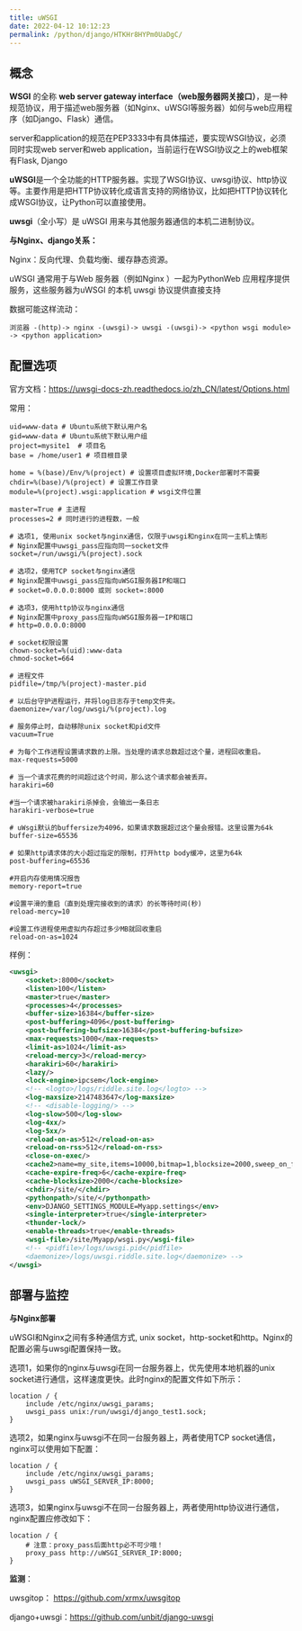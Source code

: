 ```yaml
---
title: uWSGI
date: 2022-04-12 10:12:23
permalink: /python/django/HTKHr8HYPm0UaDgC/
---
```




## 概念

**WSGI** 的全称 **web server gateway interface（web服务器网关接口）**，是一种规范协议，用于描述web服务器（如Nginx、uWSGI等服务器）如何与web应用程序（如Django、Flask）通信。

server和application的规范在PEP3333中有具体描述，要实现WSGI协议，必须同时实现web server和web application，当前运行在WSGI协议之上的web框架有Flask, Django

**uWSGI**是一个全功能的HTTP服务器。实现了WSGI协议、uwsgi协议、http协议等。主要作用是把HTTP协议转化成语言支持的网络协议，比如把HTTP协议转化成WSGI协议，让Python可以直接使用。

**uwsgi**（全小写）是 uWSGI 用来与其他服务器通信的本机二进制协议。



**与Nginx、django关系：**

Nginx：反向代理、负载均衡、缓存静态资源。

uWSGI 通常用于与Web 服务器（例如Nginx ）一起为PythonWeb 应用程序提供服务，这些服务器为uWSGI 的本机 uwsgi 协议提供直接支持

数据可能这样流动：

```
浏览器 -(http)-> nginx -(uwsgi)-> uwsgi -(uwsgi)-> <python wsgi module> -> <python application>
```



## 配置选项

官方文档：<https://uwsgi-docs-zh.readthedocs.io/zh_CN/latest/Options.html>

常用：

```properties
uid=www-data # Ubuntu系统下默认用户名
gid=www-data # Ubuntu系统下默认用户组
project=mysite1  # 项目名
base = /home/user1 # 项目根目录

home = %(base)/Env/%(project) # 设置项目虚拟环境,Docker部署时不需要
chdir=%(base)/%(project) # 设置工作目录
module=%(project).wsgi:application # wsgi文件位置

master=True # 主进程
processes=2 # 同时进行的进程数，一般

# 选项1, 使用unix socket与nginx通信，仅限于uwsgi和nginx在同一主机上情形
# Nginx配置中uwsgi_pass应指向同一socket文件
socket=/run/uwsgi/%(project).sock

# 选项2，使用TCP socket与nginx通信
# Nginx配置中uwsgi_pass应指向uWSGI服务器IP和端口
# socket=0.0.0.0:8000 或则 socket=:8000

# 选项3，使用http协议与nginx通信
# Nginx配置中proxy_pass应指向uWSGI服务器一IP和端口
# http=0.0.0.0:8000 

# socket权限设置
chown-socket=%(uid):www-data
chmod-socket=664

# 进程文件
pidfile=/tmp/%(project)-master.pid

# 以后台守护进程运行，并将log日志存于temp文件夹。
daemonize=/var/log/uwsgi/%(project).log 

# 服务停止时，自动移除unix socket和pid文件
vacuum=True

# 为每个工作进程设置请求数的上限。当处理的请求总数超过这个量，进程回收重启。
max-requests=5000

# 当一个请求花费的时间超过这个时间，那么这个请求都会被丢弃。
harakiri=60

#当一个请求被harakiri杀掉会，会输出一条日志
harakiri-verbose=true

# uWsgi默认的buffersize为4096，如果请求数据超过这个量会报错。这里设置为64k
buffer-size=65536

# 如果http请求体的大小超过指定的限制，打开http body缓冲，这里为64k
post-buffering=65536

#开启内存使用情况报告
memory-report=true

#设置平滑的重启（直到处理完接收到的请求）的长等待时间(秒)
reload-mercy=10

#设置工作进程使用虚拟内存超过多少MB就回收重启
reload-on-as=1024
```

样例：

```xml
<uwsgi>
    <socket>:8000</socket>
    <listen>100</listen>
    <master>true</master>
    <processes>4</processes>
    <buffer-size>16384</buffer-size>
    <post-buffering>4096</post-buffering>
    <post-buffering-bufsize>16384</post-buffering-bufsize>
    <max-requests>1000</max-requests>
    <limit-as>1024</limit-as>
    <reload-mercy>3</reload-mercy>
    <harakiri>60</harakiri>
    <lazy/>
    <lock-engine>ipcsem</lock-engine>
    <!-- <logto>/logs/riddle.site.log</logto> -->
    <log-maxsize>2147483647</log-maxsize>
    <!-- <disable-logging/> -->
    <log-slow>500</log-slow>
    <log-4xx/>
    <log-5xx/>
    <reload-on-as>512</reload-on-as>
    <reload-on-rss>512</reload-on-rss>
    <close-on-exec/>
    <cache2>name=my_site,items=10000,bitmap=1,blocksize=2000,sweep_on_full=1,lazy=1</cache2>
    <cache-expire-freq>6</cache-expire-freq>
    <cache-blocksize>2000</cache-blocksize>
    <chdir>/site/</chdir>
    <pythonpath>/site/</pythonpath>
    <env>DJANGO_SETTINGS_MODULE=Myapp.settings</env>
    <single-interpreter>true</single-interpreter>
    <thunder-lock/>
    <enable-threads>true</enable-threads>
    <wsgi-file>/site/Myapp/wsgi.py</wsgi-file>
    <!-- <pidfile>/logs/uwsgi.pid</pidfile>
    <daemonize>/logs/uwsgi.riddle.site.log</daemonize> -->
</uwsgi>

```



## 部署与监控

**与Nginx部署**

uWSGI和Nginx之间有多种通信方式, unix socket，http-socket和http。Nginx的配置必需与uwsgi配置保持一致。

选项1，如果你的nginx与uwsgi在同一台服务器上，优先使用本地机器的unix socket进行通信，这样速度更快。此时nginx的配置文件如下所示：

```nginx
location / {     
    include /etc/nginx/uwsgi_params;
    uwsgi_pass unix:/run/uwsgi/django_test1.sock;
}
```

选项2，如果nginx与uwsgi不在同一台服务器上，两者使用TCP socket通信，nginx可以使用如下配置：

```nginx
location / {     
    include /etc/nginx/uwsgi_params;
    uwsgi_pass uWSGI_SERVER_IP:8000;
}

```
选项3，如果nginx与uwsgi不在同一台服务器上，两者使用http协议进行通信，nginx配置应修改如下：

```nginx
location / {     
    # 注意：proxy_pass后面http必不可少哦！
    proxy_pass http://uWSGI_SERVER_IP:8000;
}
```

**监测**：

uwsgitop： <https://github.com/xrmx/uwsgitop>

django+uwsgi：<https://github.com/unbit/django-uwsgi>